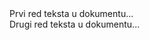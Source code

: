 <HTML>
<HEAD>
<TITLE>Moj prvi HTML</TITLE>
</HEAD>
<BODY>
Prvi red teksta u dokumentu...<BR>
Drugi red teksta u dokumentu...
</BODY>
</HTML>

